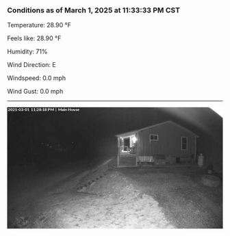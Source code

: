 ### Conditions as of March 1, 2025 at 11:33:33 PM CST 

Temperature: 28.90 &deg;F

Feels like: 28.90 &deg;F

Humidity: 71%

Wind Direction: E

Windspeed: 0.0 mph

Wind Gust: 0.0 mph

---

<img src="./images/latest.jpeg"/>


